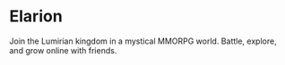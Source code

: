 # Elarion
Join the Lumirian kingdom in a mystical MMORPG world. Battle, explore, and grow online with friends.
